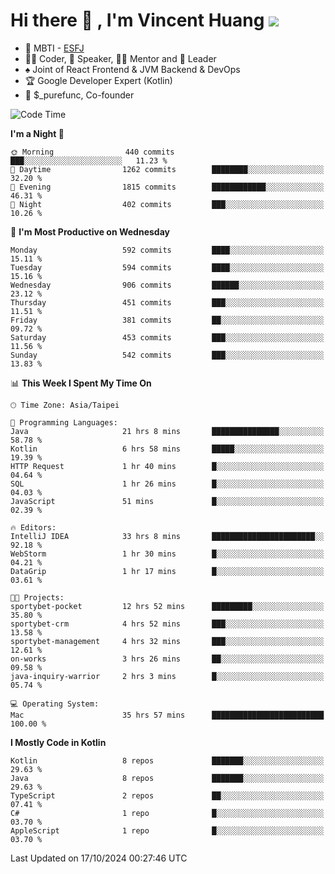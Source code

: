 # Hi there 👋 , I'm Vincent Huang ![](https://komarev.com/ghpvc/?username=Jian-Min-Huang)
- 👀 MBTI - [ESFJ](https://www.16personalities.com/esfj-personality)
- 👨‍💻 Coder, 🎤 Speaker, 👨‍🏫 Mentor and 🚀 Leader
- ♠️ Joint of React Frontend & JVM Backend & DevOps
- 🏆 Google Developer Expert (Kotlin)
- 💼 $_purefunc, Co-founder

<!--START_SECTION:waka-->
![Code Time](http://img.shields.io/badge/Code%20Time-4%2C647%20hrs%2013%20mins-blue)

**I'm a Night 🦉** 

```text
🌞 Morning                440 commits         ███░░░░░░░░░░░░░░░░░░░░░░   11.23 % 
🌆 Daytime                1262 commits        ████████░░░░░░░░░░░░░░░░░   32.20 % 
🌃 Evening                1815 commits        ████████████░░░░░░░░░░░░░   46.31 % 
🌙 Night                  402 commits         ███░░░░░░░░░░░░░░░░░░░░░░   10.26 % 
```
📅 **I'm Most Productive on Wednesday** 

```text
Monday                   592 commits         ████░░░░░░░░░░░░░░░░░░░░░   15.11 % 
Tuesday                  594 commits         ████░░░░░░░░░░░░░░░░░░░░░   15.16 % 
Wednesday                906 commits         ██████░░░░░░░░░░░░░░░░░░░   23.12 % 
Thursday                 451 commits         ███░░░░░░░░░░░░░░░░░░░░░░   11.51 % 
Friday                   381 commits         ██░░░░░░░░░░░░░░░░░░░░░░░   09.72 % 
Saturday                 453 commits         ███░░░░░░░░░░░░░░░░░░░░░░   11.56 % 
Sunday                   542 commits         ███░░░░░░░░░░░░░░░░░░░░░░   13.83 % 
```


📊 **This Week I Spent My Time On** 

```text
🕑︎ Time Zone: Asia/Taipei

💬 Programming Languages: 
Java                     21 hrs 8 mins       ███████████████░░░░░░░░░░   58.78 % 
Kotlin                   6 hrs 58 mins       █████░░░░░░░░░░░░░░░░░░░░   19.39 % 
HTTP Request             1 hr 40 mins        █░░░░░░░░░░░░░░░░░░░░░░░░   04.64 % 
SQL                      1 hr 26 mins        █░░░░░░░░░░░░░░░░░░░░░░░░   04.03 % 
JavaScript               51 mins             █░░░░░░░░░░░░░░░░░░░░░░░░   02.39 % 

🔥 Editors: 
IntelliJ IDEA            33 hrs 8 mins       ███████████████████████░░   92.18 % 
WebStorm                 1 hr 30 mins        █░░░░░░░░░░░░░░░░░░░░░░░░   04.21 % 
DataGrip                 1 hr 17 mins        █░░░░░░░░░░░░░░░░░░░░░░░░   03.61 % 

🐱‍💻 Projects: 
sportybet-pocket         12 hrs 52 mins      █████████░░░░░░░░░░░░░░░░   35.80 % 
sportybet-crm            4 hrs 52 mins       ███░░░░░░░░░░░░░░░░░░░░░░   13.58 % 
sportybet-management     4 hrs 32 mins       ███░░░░░░░░░░░░░░░░░░░░░░   12.61 % 
on-works                 3 hrs 26 mins       ██░░░░░░░░░░░░░░░░░░░░░░░   09.58 % 
java-inquiry-warrior     2 hrs 3 mins        █░░░░░░░░░░░░░░░░░░░░░░░░   05.74 % 

💻 Operating System: 
Mac                      35 hrs 57 mins      █████████████████████████   100.00 % 
```

**I Mostly Code in Kotlin** 

```text
Kotlin                   8 repos             ███████░░░░░░░░░░░░░░░░░░   29.63 % 
Java                     8 repos             ███████░░░░░░░░░░░░░░░░░░   29.63 % 
TypeScript               2 repos             ██░░░░░░░░░░░░░░░░░░░░░░░   07.41 % 
C#                       1 repo              █░░░░░░░░░░░░░░░░░░░░░░░░   03.70 % 
AppleScript              1 repo              █░░░░░░░░░░░░░░░░░░░░░░░░   03.70 % 
```




 Last Updated on 17/10/2024 00:27:46 UTC
<!--END_SECTION:waka-->
